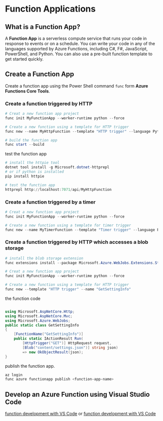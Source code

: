# Function Applications

## What is a Function App?

A **Function App** is a serverless compute service that runs your code in response to events or on a schedule. You can write your code in any of the languages supported by Azure Functions, including C#, F#, JavaScript, PowerShell, and Python. You can also use a pre-built function template to get started quickly.

## Create a Function App

Create a function app using the Power Shell command `func` form **Azure Functions Core Tools**.

### Create a function triggered by HTTP

```powershell
# Creat a new function app project
func init MyFunctionApp --worker-runtime python --force

# Create a new function using a template for HTTP trigger
func new --name MyHttpFunction --template "HTTP trigger" --language Python

# build the function app
func start --build
```

test the function app

```powershell
# install the httpie tool
dotnet tool install -g Microsoft.dotnet-httprepl
# or if python is installed
pip install httpie

# test the function app
httprepl http://localhost:7071/api/MyHttpFunction
```

### Create a function triggered by a timer

```powershell
# Creat a new function app project
func init MyFunctionApp --worker-runtime python --force

# Create a new function using a template for timer trigger
func new --name MyTimerFunction --template "Timer trigger" --language Python
```

### Create a function triggered by HTTP which accesses a blob storage

```powershell
# install the blob storage extension
func extensions install --package Microsoft.Azure.WebJobs.Extensions.Storage --version 5.0.1

# Creat a new function app project
func init MyFunctionApp --worker-runtime python --force

# Create a new function using a template for HTTP trigger
func new --template "HTTP trigger" --name "GetSettingInfo"
```

the function code

```csharp

using Microsoft.AspNetCore.Http;
using Microsoft.AspNetCore.Mvc;
using Microsoft.Azure.WebJobs;
public static class GetSettingInfo
{
    [FunctionName("GetSettingInfo")]
    public static IActionResult Run(
        [HttpTrigger("GET")] HttpRequest request,
        [Blob("content/settings.json")] string json)
        => new OkObjectResult(json);
}
```

publish the function app.


```powershell
az login
func azure functionapp publish <function-app-name>
```

## Develop an Azure Function using Visual Studio Code

[function development with VS Code](https://docs.microsoft.com/en-us/azure/azure-functions/functions-create-first-function-vs-code?pivots=programming-language-python)
or 
[function development with VS Code](https://learn.microsoft.com/en-us/training/modules/develop-azure-functions/5-create-function-visual-studio-code)





